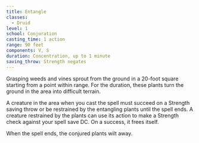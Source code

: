 ```yaml
---
title: Entangle
classes:
  - Druid
level: 1
school: Conjuration
casting_time: 1 action
range: 90 feet
components: V, S
duration: Concentration, up to 1 minute
saving_throw: Strength negates
---
```


Grasping weeds and vines sprout from the ground in a 20-foot square starting from a point within range. For the duration, these plants turn the ground in the area into difficult terrain.

A creature in the area when you cast the spell must succeed on a Strength saving throw or be restrained by the entangling plants until the spell ends. A creature restrained by the plants can use its action to make a Strength check against your spell save DC. On a success, it frees itself.

When the spell ends, the conjured plants wilt away.
